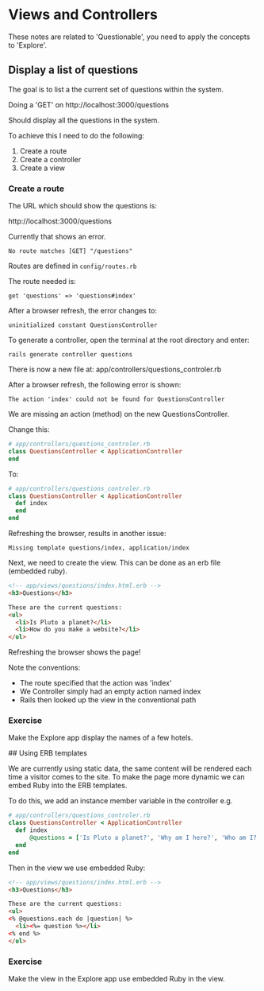 # Views and Controllers 

These notes are related to 'Questionable', you need to apply the concepts to 'Explore'.


## Display a list of questions

The goal is to list a the current set of questions within the system. 

Doing a 'GET' on http://localhost:3000/questions

Should display all the questions in the system.

To achieve this I need to do the following:

1. Create a route 
2. Create a controller
3. Create a view


### Create a route

The URL which should show the questions is: 

http://localhost:3000/questions


Currently that shows an error.


```No route matches [GET] "/questions"```

Routes are defined in ```config/routes.rb```

The route needed is:
```
get 'questions' => 'questions#index'
```

After a browser refresh, the error changes to:

```
uninitialized constant QuestionsController
```

To generate a controller, open the terminal at the root directory and enter:

```
rails generate controller questions
```

There is now a new file at: app/controllers/questions_controler.rb

After a browser refresh, the following error is shown:

```
The action 'index' could not be found for QuestionsController
```

We are missing an action (method) on the new QuestionsController.

Change this:
```ruby
# app/controllers/questions_controler.rb
class QuestionsController < ApplicationController
end
```
To:

```ruby
# app/controllers/questions_controler.rb
class QuestionsController < ApplicationController
  def index
  end
end
```

Refreshing the browser, results in another issue:

```
Missing template questions/index, application/index
```

Next, we need to create the view. This can be done as an erb file (embedded ruby). 

```html
<!-- app/views/questions/index.html.erb -->
<h3>Questions</h3>

These are the current questions:
<ul>
  <li>Is Pluto a planet?</li>
  <li>How do you make a website?</li>
</ul>
```

Refreshing the browser shows the page!

Note the conventions:
* The route specified that the action was 'index'
* We Controller simply had an empty action named index
* Rails then looked up the view in the conventional path

### Exercise 
Make the Explore app display the names of a few hotels.


## Using ERB templates

We are currently using static data, the same content will be rendered each time a visitor comes to the site. To make the page more dynamic we can embed Ruby into the ERB templates.

To do this, we add an instance member variable in the controller e.g.

```ruby
# app/controllers/questions_controler.rb
class QuestionsController < ApplicationController
  def index
      @questions = ['Is Pluto a planet?', 'Why am I here?', 'Who am I?']
  end
end
``` 

Then in the view we use embedded Ruby:


```html
<!-- app/views/questions/index.html.erb -->
<h3>Questions</h3>

These are the current questions:
<ul>
<% @questions.each do |question| %>
  <li><%= question %></li>
<% end %>  
</ul>
```

### Exercise 
Make the view in the Explore app use embedded Ruby in the view.
